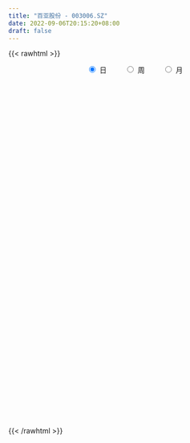 ```yaml
---
title: "百亚股份 - 003006.SZ"
date: 2022-09-06T20:15:20+08:00
draft: false
---
```

{{< rawhtml >}}
    <div style="text-align: center">
        <label style="padding: 1rem;"><input style="margin-right: .5rem" type="radio" name="period" value="D" checked onclick="period_change(this)">日</label>
        <label style="padding: 1rem;"><input style="margin-right: .5rem" type="radio" name="period" value="W" onclick="period_change(this)">周</label>
        <label style="padding: 1rem;"><input style="margin-right: .5rem" type="radio" name="period" value="M" onclick="period_change(this)">月</label>
    </div>
    <div id="chart" style="height: 700px;"></div> 
    <script type="text/javascript">
        const D_v = [1965.74,539.56,282.65,1514.62,1572.15,6983.2,4523.82,137464.0,278919.28,203102.05,194130.11,206541.68,162633.22,93968.97,67489.59,56470.89,114059.52,73261.07,182285.84,95227.56,73292.55,63342.38,156268.32,134076.98,150247.83,118118.31,85248.53,68284.07,80257.06,93947.86,118502.77,80499.47,52753.8,54836.63,106910.74,65197.23,46774.12,52201.82,51881.02,77144.0,41677.09,78666.51,42419.07,38565.08,36837.72,32650.48,33643.53,25717.68,54952.61,52803.64,41813.16,34154.01,57145.55,52359.3,65870.96,87187.43,79458.12,76960.32,64288.32,83372.51,73883.92,111887.28,73281.62,48173.86,48466.2,60227.68,31266.72,43285.52,48189.96,37254.8,35715.34,49877.85,37628.0,26613.2,23728.96,26851.12,26971.6,16872.49,13539.6,18375.25,15969.56,38275.69,41947.59,28689.97,20624.38,19286.37,14716.4,23451.51,23757.56,59629.65,27988.0,36160.28,22508.56,33549.56,25547.04,24252.1,35396.24,55632.32,40618.37,58938.23,56785.2,26183.91,19453.07,18228.92,16498.12,15745.16,26079.09,25697.73,20252.31,15678.0,14379.96,7459.04,9339.04,11047.26,5961.27,9002.12,12357.41,21782.0,11502.0,13200.04,7939.0,6716.08,16297.0,31146.08,70279.44,38814.27,29970.97,65528.82,43448.82,71026.42,48643.63,61416.52,72169.42,35837.71,35941.78,105355.77,87700.92,62884.0,45915.48,41799.48,35427.0,32170.0,23255.34,65515.99,82434.48,65933.89,38354.0,31803.08,28311.0,32717.96,27128.55,39686.44,24342.94,37278.63,30957.0,27848.48,22931.8,45402.46,27075.44,25546.13,21099.91,44215.34,26883.44,17033.33,17482.69,48252.0,25267.62,22835.22,16665.39,26112.96,22857.04,16879.0,17608.48,18432.82,24379.3,16180.18,15205.58,11597.5,18035.38,11575.25,12864.72,10008.98,16627.98,9695.96,12570.0,15529.44,22292.93,13340.55,10298.95,20679.56,15248.02,35201.39,13705.89,15566.38,20654.19,17718.2,11328.69,11173.11,10892.82,11838.05,19803.0,16605.0,12514.5,17076.71,10405.44,17264.45,27385.77,18137.54,17952.9,37913.45,59674.34,59533.07,53781.36,32782.86,35934.4,25950.36,34559.7,39777.04,43800.65,45079.09,37779.52,23963.34,24778.46,24187.26,21786.93,24385.04,20134.65,13995.81,25695.55,35748.69,30592.42,19002.57,13945.94,16274.5,15242.16,13060.05,23901.0,16540.3,16482.27,13916.0,14569.28,16456.48,31733.15,37863.34,38210.3,24162.37,17992.2,14683.56,13561.09,7962.65,15361.32,13411.22,18782.0,16694.24,12339.48,19880.84,24130.2,10391.0,11759.0,16379.82,14493.0,15012.92,15405.0,47800.0,15753.98,22265.48,18613.46,16156.4,9833.34,12660.0,25297.92,15929.44,15384.0,10032.32,10705.0,10684.0,27937.48,22415.0,19749.48,29193.0,36041.9,34374.04,21804.65,73157.08,46805.0,24436.0,18042.45,16990.15,135300.1,120789.28,57474.0,45081.42,49360.0,34189.19,38628.34,38159.39,37731.81,26921.61,21334.24,28341.15,14160.08,18729.01,14587.96,17149.75,15684.33,12886.0,11248.52,17476.0,10570.07,18925.63,11540.08,47456.19,27204.27,18456.31,24143.75,16101.78,24448.0,38014.28,16765.0,15009.0,22177.27,19847.61,12280.64,20424.71,15918.48,10454.48,36440.87,16539.04,16666.0,13851.69,15999.04,13358.04,19173.76,20845.0,20964.0,20756.62,15204.62,18712.62,17105.18,11998.0,19550.0,24201.48,13869.3,29513.0,17055.48,13922.48,9359.0,11024.0,17316.19,33103.47,71735.81,51795.97,43925.08,36077.11,26362.0,20386.72,33158.16,27977.0,29858.75,21525.0,29029.0,26452.63,19991.16,15703.53,17948.0,26738.75,35842.99,23584.05,20183.0,18815.27,13112.76,15313.0,17284.0,19554.0,16042.0,16595.13,19674.0,18800.0,12041.0,11311.95,19332.93,38271.21,28936.58,25516.09,24480.67,25489.0,29892.66,27362.0,20562.0,17659.0,22254.0,19750.0,24833.0,13763.34,11544.0,13207.0,16005.81,10798.34,19834.0,14430.44,14388.66,24888.96,18162.5,39828.5,30604.0,23942.66,20916.09,21086.05,27938.66,25624.48,20100.13,17382.1,16532.1,23298.01,102573.01,81998.93,78418.71,65189.0,162953.58,95801.16,60415.0,60804.56,54223.0,42855.4,52980.26,45841.08,35419.88,86534.0,41121.35,32158.0,30811.48,27362.84,24791.93,27216.93,31082.14,39971.0,15898.54,14487.0,18559.0,22440.22,25849.48,25025.54,16429.49,19450.84,19020.08,16068.56,21590.36,18306.92,18867.2,18288.42,39367.92,23519.42,15051.25,17145.56,22498.2,21012.68,17910.07,21623.19,20738.5,71328.03,64913.55,51288.85,43368.12,28022.2,32465.75,33693.18,41600.54,71772.08,50641.0,54396.6,35136.85,26047.0,28614.0,26099.0,25412.54,20405.0]
const D_histogram = [0.0,0.0606267806,0.1623186825,0.2904303585,0.4353817815,0.589955235,0.7500464407,0.9137051396,0.968106187,0.9381193497,0.8967932751,0.8306134481,0.6055657936,0.3698557521,0.1906683745,0.0533143276,-0.0271280504,0.016618772,-0.0345193413,-0.1130139479,-0.1998154393,-0.2402309333,-0.204234036,-0.149206454,-0.0503338341,-0.0183930682,-0.0676887797,-0.1013458385,-0.1078893072,-0.0521772171,0.0174176714,0.013530325,-0.018372374,-0.0182570388,-0.1167387094,-0.2122400027,-0.2372036925,-0.2780096399,-0.2761946742,-0.1865046052,-0.1436537695,-0.1359088132,-0.1138877133,-0.1297621305,-0.182938869,-0.2294879938,-0.2319055822,-0.2545085092,-0.1992917037,-0.11433192,-0.0666152682,-0.1020273435,-0.0400351906,-0.0114096965,0.068217945,0.174206696,0.1835512468,0.267344502,0.3334484223,0.513151418,0.5077682037,0.3025384664,0.1225165961,-0.0102114853,-0.162475181,-0.2605571187,-0.3368124465,-0.2829412723,-0.178406412,-0.113560171,-0.0971521605,-0.203640436,-0.2260343705,-0.3044350545,-0.3014550099,-0.3803151606,-0.4799433,-0.5007561833,-0.4935493563,-0.4539933266,-0.3888185267,-0.387336126,-0.4504968451,-0.519204378,-0.5259766315,-0.552363836,-0.547559797,-0.570072775,-0.4323676524,-0.2125995612,-0.1049562566,-0.0953304019,-0.1187093629,-0.1529826804,-0.1581156653,-0.1430782437,-0.0699118665,0.0660067569,0.1542096712,0.2834731057,0.2874604399,0.2714133656,0.2474989569,0.2486991133,0.2286347745,0.2213000285,0.1369465637,0.1488279376,0.1428460205,0.0867269708,0.0351123079,0.0144736707,-0.0003789332,-0.0306089777,-0.0318085861,-0.003828093,0.0320493907,0.0868771671,0.1186016147,0.0841342005,0.0544664543,0.0490216151,0.0672292182,0.2031768044,0.2923745878,0.3354410451,0.3389130083,0.386174706,0.3930694138,0.4314796318,0.3411419311,0.3508405781,0.2323935525,0.0903609498,0.0199189004,0.0394771936,0.0332822705,-0.0290105068,-0.0739931201,-0.0749668711,-0.1215251229,-0.1939372158,-0.2176892312,-0.0917762735,0.014338726,0.0922385181,0.1519887586,0.1758247633,0.1550785053,0.168388004,0.1630327199,0.2262981164,0.2323766978,0.3083389072,0.3666202688,0.4073761038,0.3549483944,0.2326526833,0.1298816403,0.064861335,0.0229340405,0.1150511259,0.1182530215,0.0837943498,0.0490441662,-0.0352329821,-0.0943621142,-0.1344142397,-0.1664850777,-0.11172066,-0.0453509218,-0.0612368871,-0.1168577911,-0.2005834692,-0.2964402897,-0.4012199981,-0.3954188309,-0.368212005,-0.2720159799,-0.2320899555,-0.2219769426,-0.2541868939,-0.2793855616,-0.2778103083,-0.3125099091,-0.3680527785,-0.4418437621,-0.4800773555,-0.4699514451,-0.4768376849,-0.3895543979,-0.3975448233,-0.3777721635,-0.2967394479,-0.1668417698,-0.1123012201,-0.0865363782,-0.0506048687,-0.0100693394,0.0503952103,0.1117700749,0.1064257252,0.0669587779,-0.0136772481,-0.0794829398,-0.0710975071,0.0115917244,0.0822469972,0.129342938,0.2367662501,0.4026340628,0.565526705,0.5514387674,0.5069529366,0.46884158,0.4082133003,0.3574176891,0.375898124,0.3664126661,0.3824568545,0.3470575776,0.2651629681,0.2190796328,0.194167665,0.1387165147,0.0520366117,-0.0593642164,-0.1113614458,-0.1052771086,-0.2664457215,-0.3906484938,-0.4887477483,-0.503602563,-0.4681839093,-0.4448022728,-0.4157754059,-0.4252656993,-0.3987187886,-0.4011214597,-0.3874437936,-0.361606697,-0.3676073283,-0.2979606737,-0.3383103923,-0.2941077433,-0.2738609966,-0.2365195201,-0.1873291176,-0.1666870809,-0.1276265379,-0.0430404718,0.0421315313,0.1116227253,0.1788754175,0.2254756303,0.2268183791,0.2094180983,0.1979356642,0.1679770321,0.1282636812,0.105285591,0.0880178307,0.0807773783,-0.0329399681,-0.1090794387,-0.0967990731,-0.0831288371,-0.0684764295,-0.0448859748,-0.0098077285,0.0115090379,0.0313529801,0.0440566594,0.0508804219,0.0573741464,0.0587225941,0.0974848583,0.1000073107,0.0896660093,0.0620270479,0.0293209926,0.0301863731,0.028366978,0.0695679039,0.0703207365,0.0755160499,0.0651824151,0.0621012712,0.1707995008,0.2037107648,0.2054377888,0.2062056666,0.2211783716,0.2169619642,0.2055501368,0.2018834522,0.2072705899,0.1920506083,0.1540637917,0.1238690056,0.0807133522,0.0174725207,-0.0199822306,-0.0271404268,-0.050610118,-0.0772142778,-0.0691127257,-0.0465454236,-0.0325807911,-0.005520637,0.0034526921,0.065067124,0.0886510242,0.0939797063,0.0739711249,0.0791670535,0.0531209693,0.0642586695,0.0494707057,0.0197336704,-0.0114774993,-0.0553520368,-0.0721905851,-0.1125177391,-0.1192479115,-0.1310989685,-0.2294789601,-0.266646959,-0.320328214,-0.3163596645,-0.2859551511,-0.239285016,-0.1907028176,-0.163455936,-0.1519137485,-0.1319666547,-0.0972855833,-0.0479459027,-0.0174227445,0.0137861035,0.0488627011,0.0486754963,0.0639369172,0.0413485888,0.0414371878,0.0511729208,0.0637755874,0.0754546524,0.0857706095,0.1155557579,0.1965623616,0.168409275,0.0959033608,0.0559779711,0.0320570263,-0.0246859195,-0.1264118319,-0.1543467655,-0.1495309994,-0.1483500806,-0.1459803164,-0.1369133254,-0.1155155995,-0.1063929279,-0.0796726914,-0.0539907738,-0.0110375879,0.0271126649,0.0442364217,0.0497354055,0.0603101166,0.0472091503,0.0172951966,-0.020351739,-0.0244495891,-0.0346905762,-0.0302971003,-0.0245504064,-0.011819071,0.0135841157,0.0423762522,0.0110598206,-0.0167480938,-0.0931915129,-0.1582466097,-0.1734639801,-0.2104959642,-0.173902392,-0.1214016329,-0.0709786846,-0.0096614845,0.0342318639,0.0705688862,0.0975513557,0.1157574144,0.128520716,0.1273379551,0.1305875553,0.1457199382,0.1595167097,0.1630932291,0.1303485577,0.1113576217,0.1049198734,0.1121921536,0.129973387,0.146731305,0.1603585674,0.1843454516,0.2074043638,0.2122457223,0.1940821253,0.1537129849,0.1273569563,0.1242771384,0.0826959339,0.0693900353,0.1279527515,0.19565273,0.1936091072,0.1832552937,0.1371854232,0.110398757,0.0802584174,0.0698347939,0.0542875362,0.0202657485,0.0344758459,0.0244864228,0.0125605943,-0.0133841015,-0.0263033303,-0.0526574333,-0.0808252993,-0.1033637606,-0.1458456186,-0.1497668059,-0.1493936604,-0.1536660924,-0.1258145398,-0.1064431592,-0.0740145612,-0.055993048,-0.0548386573,-0.0558954827,-0.0517736914,-0.0336551091,-0.0229529479,-0.0244279094,-0.0263823163,-0.0527253587,-0.0794518984,-0.0805859582,-0.0584160834,-0.0488340354,-0.0398746779,-0.022111743,0.0073082814,0.0265214243,0.0006170377,-0.0311497689,-0.0418804028,-0.0566369454,-0.0602506676,-0.049533582,-0.0341121938,-0.0241310256,0.0183481567,0.0463808079,0.090586843,0.118793687,0.1243741409,0.1120059183,0.1123934271,0.1153940868,0.1055724269]
const D_fast = [0.0,0.0757834758,0.2180550483,0.4187743139,0.6725711822,0.9746334445,1.3222362604,1.7143212442,2.0107488384,2.2152918385,2.3981640826,2.5396376177,2.4659814116,2.3227353082,2.1912150242,2.0671895592,1.9799651686,2.027866684,1.9680987353,1.8613506418,1.7245952905,1.6241220633,1.6090604515,1.62678642,1.7130755814,1.7404180802,1.6742001738,1.6152066553,1.5816908599,1.6243586458,1.6983079521,1.6978031869,1.6613073944,1.6568584699,1.5291921219,1.380630828,1.296366215,1.1860578577,1.1188241549,1.1618880726,1.1688254659,1.1425932189,1.1361423904,1.0878274406,0.9889159849,0.8849948616,0.8246008777,0.7383708233,0.743764703,0.8001415066,0.8312043414,0.7702854302,0.8222687855,0.8480418555,0.9447239832,1.0942644082,1.1494967707,1.3001261514,1.4495921773,1.7575830274,1.8791418641,1.7495467434,1.6001540222,1.4648730694,1.2719905785,1.1087693611,0.9483109217,0.9314467777,0.991380035,1.0278362333,1.0199562037,0.8625578192,0.7836552921,0.6291458445,0.5567621366,0.3828231958,0.1632092314,0.0172073022,-0.0989732098,-0.1729155118,-0.2049453436,-0.3002969743,-0.4760819047,-0.6745905321,-0.8128569436,-0.977335107,-1.1094210173,-1.274452189,-1.2448389795,-1.0782207786,-0.9968165382,-1.0110232839,-1.0640795857,-1.1365985733,-1.1812604744,-1.2019926138,-1.1463042032,-0.9938838905,-0.8671285585,-0.6669968476,-0.5911444034,-0.5393381363,-0.5013778058,-0.4380028711,-0.4009085162,-0.3529182551,-0.403035079,-0.3539467207,-0.3242171327,-0.3586544397,-0.4014910256,-0.4185112451,-0.4334585823,-0.4713408712,-0.4804926261,-0.4534691563,-0.4095793249,-0.3330322567,-0.2716574055,-0.2850912695,-0.3011424021,-0.2943318376,-0.2593169299,-0.0725751427,0.0897162877,0.2166430062,0.3048432216,0.4486485957,0.553810657,0.7000907829,0.695038565,0.7924473565,0.732098719,0.6126563538,0.5471940295,0.5766216212,0.5787472657,0.5092018617,0.4457209683,0.4260054996,0.3490659671,0.2281695702,0.149995247,0.2529641363,0.3626638173,0.4636232389,0.5613706691,0.6291628646,0.647186233,0.7025927326,0.7379956286,0.8578355541,0.92200831,1.0750552462,1.224991675,1.3675915359,1.4039009252,1.3397683848,1.269467752,1.2206627803,1.1844689959,1.3053488629,1.3381140138,1.3246039296,1.3021147875,1.2090293937,1.1263097331,1.0526540476,0.9789619403,1.005796193,1.0608282008,1.0296330137,0.9447976618,0.8109261165,0.6409592235,0.4358745157,0.3428209751,0.2779747998,0.30616683,0.2880703655,0.2426891427,0.146932468,0.0518874098,-0.015989914,-0.128816992,-0.276373056,-0.4606249802,-0.6188779125,-0.7262398633,-0.8523355243,-0.8624408368,-0.9698174681,-1.0444878491,-1.0376399955,-0.9494527598,-0.9229875152,-0.9188567678,-0.8955764755,-0.857558281,-0.7844949288,-0.6951775454,-0.6739154639,-0.6966427167,-0.7806980547,-0.8663744813,-0.8757634254,-0.7901762628,-0.6989592407,-0.6195275654,-0.4529126908,-0.1863863624,0.117887956,0.2416597103,0.3239121136,0.403011152,0.4444361974,0.4829950085,0.5954499744,0.677567683,0.7892260851,0.8405912026,0.824987335,0.8336739079,0.8573038564,0.8365318348,0.7628610847,0.6366192025,0.5567816117,0.5365466717,0.3087666285,0.0869017327,-0.1333844589,-0.2741399143,-0.355767238,-0.4435861697,-0.5185031542,-0.6343098725,-0.7074426589,-0.8101256949,-0.8933089773,-0.9578735549,-1.0557760182,-1.060619532,-1.1855468487,-1.2148711356,-1.2630896381,-1.2848780415,-1.2825199184,-1.3035496519,-1.2963957434,-1.2225697953,-1.1268649094,-1.0294680341,-0.9174964875,-0.8145273671,-0.7564800235,-0.7215257797,-0.6835242978,-0.6714886718,-0.6791361025,-0.6757927949,-0.6710560975,-0.6581022053,-0.7800545438,-0.8834638741,-0.8953832767,-0.90249525,-0.9049619498,-0.8925929887,-0.8599666746,-0.8357726488,-0.8080904615,-0.7843726173,-0.7648287494,-0.7439914882,-0.727962392,-0.6648289133,-0.6373046332,-0.6252294322,-0.6373616317,-0.6627374388,-0.6543254651,-0.6490531157,-0.5904602138,-0.5721271971,-0.5480528713,-0.5420909023,-0.5296467283,-0.3782486236,-0.2944096683,-0.2413231972,-0.1890039027,-0.1187366048,-0.0687125211,-0.0287368143,0.0180673641,0.0752721493,0.1080648198,0.1085939511,0.1093664164,0.086389101,0.0275163997,-0.0149339093,-0.0288772122,-0.0649994329,-0.1109071621,-0.1200837914,-0.1091528452,-0.1033334105,-0.0776534157,-0.0678169136,0.0100642993,0.0558109556,0.0846345643,0.0831187641,0.1081064561,0.0953406142,0.1225429817,0.1201226944,0.0953190768,0.0612385322,0.0035259854,-0.0313602091,-0.0998167979,-0.1363589481,-0.1809847473,-0.3367344789,-0.4405642176,-0.574327526,-0.6494488927,-0.690533167,-0.703684286,-0.7027777919,-0.7163948944,-0.7428311439,-0.7558757139,-0.7455160383,-0.7081628334,-0.6819953613,-0.6473399874,-0.6000477145,-0.5880660452,-0.556820395,-0.5690715763,-0.5586236804,-0.5360947171,-0.5075481537,-0.4770054256,-0.4452468161,-0.3865727282,-0.2564255342,-0.242476302,-0.2910063759,-0.3169372729,-0.3328439611,-0.3957583868,-0.5290872572,-0.5956088821,-0.6281758659,-0.6640824673,-0.6982077821,-0.7233691225,-0.7308502965,-0.7483258569,-0.7415237933,-0.7293395691,-0.6891457802,-0.6442173612,-0.6160344989,-0.5981016637,-0.5724494235,-0.5737481023,-0.5993382568,-0.6420731271,-0.6522833745,-0.6711970056,-0.6743778049,-0.6747687125,-0.6649921448,-0.6361929292,-0.5968067297,-0.6253582061,-0.657353144,-0.7570944413,-0.8617111905,-0.920294556,-1.0099505311,-1.0168325569,-0.994682206,-0.9620039288,-0.9031020999,-0.8506507855,-0.7966715416,-0.7453012333,-0.6981558209,-0.6532623404,-0.6226106124,-0.5867141234,-0.535151756,-0.4814758071,-0.4371259803,-0.4372835123,-0.428435043,-0.4086428229,-0.3733225043,-0.3230479242,-0.26960718,-0.2158902757,-0.1458170285,-0.0709070254,-0.0130042363,0.017352698,0.0154118038,0.0208950142,0.048884481,0.02797726,0.0320188702,0.1225697743,0.2391829353,0.2855415893,0.3210015992,0.3092280845,0.3100411076,0.2999653724,0.3070004473,0.3050250736,0.276069723,0.298898782,0.2950309645,0.2862452846,0.2569545635,0.2374595021,0.1979410408,0.1495668499,0.1011874485,0.0222441858,-0.019118703,-0.0560939725,-0.0987829276,-0.10238501,-0.1096244192,-0.0956994616,-0.0916762103,-0.1042314839,-0.11926218,-0.1280838116,-0.1183790066,-0.1134150824,-0.1209970212,-0.1295470071,-0.1690713892,-0.2156609035,-0.2369414529,-0.2293755989,-0.2320020598,-0.2330113717,-0.2207763726,-0.1895292779,-0.1636857788,-0.189435906,-0.2289901549,-0.2501908894,-0.2791066685,-0.2977830575,-0.2994493674,-0.2925560276,-0.2886076158,-0.2415413944,-0.2019135412,-0.1350607954,-0.0771555296,-0.0404815404,-0.0248482835,0.003637582,0.0354867635,0.0520582103]
const D_slow = [0.0,0.0151566952,0.0557363658,0.1283439554,0.2371894008,0.3846782095,0.5721898197,0.8006161046,1.0426426513,1.2771724888,1.5013708076,1.7090241696,1.860415618,1.952879556,2.0005466497,2.0138752316,2.007093219,2.011247912,2.0026180767,1.9743645897,1.9244107298,1.8643529965,1.8132944875,1.775992874,1.7634094155,1.7588111484,1.7418889535,1.7165524939,1.6895801671,1.6765358628,1.6808902807,1.6842728619,1.6796797684,1.6751155087,1.6459308314,1.5928708307,1.5335699076,1.4640674976,1.395018829,1.3483926778,1.3124792354,1.2785020321,1.2500301038,1.2175895711,1.1718548539,1.1144828554,1.0565064599,0.9928793326,0.9430564066,0.9144734266,0.8978196096,0.8723127737,0.8623039761,0.8594515519,0.8765060382,0.9200577122,0.9659455239,1.0327816494,1.116143755,1.2444316095,1.3713736604,1.447008277,1.477637426,1.4750845547,1.4344657595,1.3693264798,1.2851233682,1.2143880501,1.1697864471,1.1413964043,1.1171083642,1.0661982552,1.0096896626,0.933580899,0.8582171465,0.7631383564,0.6431525314,0.5179634855,0.3945761465,0.2810778148,0.1838731831,0.0870391516,-0.0255850596,-0.1553861541,-0.286880312,-0.424971271,-0.5618612203,-0.704379414,-0.8124713271,-0.8656212174,-0.8918602816,-0.915692882,-0.9453702228,-0.9836158929,-1.0231448092,-1.0589143701,-1.0763923367,-1.0598906475,-1.0213382297,-0.9504699533,-0.8786048433,-0.8107515019,-0.7488767627,-0.6867019844,-0.6295432907,-0.5742182836,-0.5399816427,-0.5027746583,-0.4670631532,-0.4453814105,-0.4366033335,-0.4329849158,-0.4330796491,-0.4407318935,-0.4486840401,-0.4496410633,-0.4416287156,-0.4199094238,-0.3902590202,-0.36922547,-0.3556088564,-0.3433534527,-0.3265461481,-0.275751947,-0.2026583001,-0.1187980388,-0.0340697868,0.0624738897,0.1607412432,0.2686111511,0.3538966339,0.4416067784,0.4997051666,0.522295404,0.5272751291,0.5371444275,0.5454649951,0.5382123684,0.5197140884,0.5009723707,0.4705910899,0.422106786,0.3676844782,0.3447404098,0.3483250913,0.3713847208,0.4093819105,0.4533381013,0.4921077276,0.5342047286,0.5749629086,0.6315374377,0.6896316122,0.766716339,0.8583714062,0.9602154321,1.0489525307,1.1071157016,1.1395861116,1.1558014454,1.1615349555,1.190297737,1.2198609924,1.2408095798,1.2530706213,1.2442623758,1.2206718473,1.1870682874,1.1454470179,1.1175168529,1.1061791225,1.0908699007,1.061655453,1.0115095857,0.9373995132,0.8370945137,0.738239806,0.6461868048,0.5781828098,0.5201603209,0.4646660853,0.4011193618,0.3312729714,0.2618203943,0.1836929171,0.0916797225,-0.0187812181,-0.138800557,-0.2562884182,-0.3754978394,-0.4728864389,-0.5722726447,-0.6667156856,-0.7409005476,-0.78261099,-0.8106862951,-0.8323203896,-0.8449716068,-0.8474889416,-0.8348901391,-0.8069476203,-0.780341189,-0.7636014946,-0.7670208066,-0.7868915415,-0.8046659183,-0.8017679872,-0.7812062379,-0.7488705034,-0.6896789409,-0.5890204252,-0.447638749,-0.3097790571,-0.183040823,-0.065830428,0.0362228971,0.1255773194,0.2195518504,0.3111550169,0.4067692305,0.4935336249,0.559824367,0.6145942751,0.6631361914,0.6978153201,0.710824473,0.6959834189,0.6681430575,0.6418237803,0.5752123499,0.4775502265,0.3553632894,0.2294626487,0.1124166713,0.0012161031,-0.1027277483,-0.2090441732,-0.3087238703,-0.4090042352,-0.5058651836,-0.5962668579,-0.68816869,-0.7626588584,-0.8472364564,-0.9207633923,-0.9892286414,-1.0483585215,-1.0951908008,-1.1368625711,-1.1687692055,-1.1795293235,-1.1689964407,-1.1410907593,-1.096371905,-1.0400029974,-0.9832984026,-0.930943878,-0.881459962,-0.839465704,-0.8073997837,-0.7810783859,-0.7590739282,-0.7388795836,-0.7471145757,-0.7743844353,-0.7985842036,-0.8193664129,-0.8364855203,-0.847707014,-0.8501589461,-0.8472816866,-0.8394434416,-0.8284292767,-0.8157091713,-0.8013656347,-0.7866849861,-0.7623137716,-0.7373119439,-0.7148954416,-0.6993886796,-0.6920584314,-0.6845118382,-0.6774200937,-0.6600281177,-0.6424479336,-0.6235689211,-0.6072733174,-0.5917479995,-0.5490481244,-0.4981204331,-0.446760986,-0.3952095693,-0.3399149764,-0.2856744854,-0.2342869512,-0.1838160881,-0.1319984406,-0.0839857885,-0.0454698406,-0.0145025892,0.0056757488,0.010043879,0.0050483214,-0.0017367854,-0.0143893149,-0.0336928843,-0.0509710657,-0.0626074216,-0.0707526194,-0.0721327786,-0.0712696056,-0.0550028246,-0.0328400686,-0.009345142,0.0091476392,0.0289394026,0.0422196449,0.0582843123,0.0706519887,0.0755854063,0.0727160315,0.0588780223,0.040830376,0.0127009412,-0.0171110366,-0.0498857788,-0.1072555188,-0.1739172586,-0.2539993121,-0.3330892282,-0.404578016,-0.46439927,-0.5120749744,-0.5529389584,-0.5909173955,-0.6239090592,-0.648230455,-0.6602169307,-0.6645726168,-0.6611260909,-0.6489104156,-0.6367415416,-0.6207573123,-0.6104201651,-0.6000608681,-0.5872676379,-0.5713237411,-0.552460078,-0.5310174256,-0.5021284861,-0.4529878957,-0.410885577,-0.3869097368,-0.372915244,-0.3649009874,-0.3710724673,-0.4026754253,-0.4412621166,-0.4786448665,-0.5157323867,-0.5522274658,-0.5864557971,-0.615334697,-0.641932929,-0.6618511018,-0.6753487953,-0.6781081923,-0.671330026,-0.6602709206,-0.6478370692,-0.6327595401,-0.6209572525,-0.6166334534,-0.6217213881,-0.6278337854,-0.6365064295,-0.6440807045,-0.6502183061,-0.6531730739,-0.6497770449,-0.6391829819,-0.6364180267,-0.6406050502,-0.6639029284,-0.7034645808,-0.7468305758,-0.7994545669,-0.8429301649,-0.8732805731,-0.8910252443,-0.8934406154,-0.8848826494,-0.8672404279,-0.8428525889,-0.8139132353,-0.7817830563,-0.7499485676,-0.7173016787,-0.6808716942,-0.6409925168,-0.6002192095,-0.56763207,-0.5397926646,-0.5135626963,-0.4855146579,-0.4530213111,-0.4163384849,-0.3762488431,-0.3301624802,-0.2783113892,-0.2252499586,-0.1767294273,-0.1383011811,-0.106461942,-0.0753926574,-0.0547186739,-0.0373711651,-0.0053829772,0.0435302053,0.0919324821,0.1377463055,0.1720426613,0.1996423506,0.2197069549,0.2371656534,0.2507375374,0.2558039746,0.264422936,0.2705445417,0.2736846903,0.2703386649,0.2637628324,0.2505984741,0.2303921492,0.2045512091,0.1680898044,0.1306481029,0.0932996878,0.0548831648,0.0234295298,-0.00318126,-0.0216849003,-0.0356831623,-0.0493928266,-0.0633666973,-0.0763101202,-0.0847238974,-0.0904621344,-0.0965691118,-0.1031646908,-0.1163460305,-0.1362090051,-0.1563554947,-0.1709595155,-0.1831680244,-0.1931366938,-0.1986646296,-0.1968375593,-0.1902072032,-0.1900529437,-0.197840386,-0.2083104867,-0.222469723,-0.2375323899,-0.2499157854,-0.2584438339,-0.2644765902,-0.2598895511,-0.2482943491,-0.2256476384,-0.1959492166,-0.1648556814,-0.1368542018,-0.108755845,-0.0799073233,-0.0535142166]
const D_data = [['2020-09-21', 7.93, 9.52, 7.93, 9.52],['2020-09-22', 10.47, 10.47, 10.47, 10.47],['2020-09-23', 11.52, 11.52, 11.52, 11.52],['2020-09-24', 12.67, 12.67, 12.67, 12.67],['2020-09-25', 13.94, 13.94, 13.94, 13.94],['2020-09-28', 15.33, 15.33, 15.33, 15.33],['2020-09-29', 16.86, 16.86, 16.86, 16.86],['2020-09-30', 18.55, 18.55, 17.86, 18.55],['2020-10-09', 19.48, 18.66, 17.74, 20.41],['2020-10-12', 18.65, 18.6, 17.91, 18.98],['2020-10-13', 18.6, 19.2, 18.29, 19.28],['2020-10-14', 19.5, 19.52, 19.01, 20.68],['2020-10-15', 18.22, 17.57, 17.57, 18.48],['2020-10-16', 17.15, 16.85, 16.72, 17.25],['2020-10-19', 16.68, 16.94, 16.6, 17.26],['2020-10-20', 16.72, 16.99, 16.57, 17.14],['2020-10-21', 17.2, 17.41, 17.01, 18.11],['2020-10-22', 18.25, 19.15, 18.0, 19.15],['2020-10-23', 19.7, 18.22, 18.12, 19.99],['2020-10-26', 18.23, 17.75, 17.45, 18.76],['2020-10-27', 17.75, 17.35, 17.17, 18.07],['2020-10-28', 17.35, 17.68, 17.21, 17.84],['2020-10-29', 17.25, 18.71, 17.25, 19.45],['2020-10-30', 18.88, 19.31, 18.53, 19.55],['2020-11-02', 19.02, 20.45, 18.49, 21.24],['2020-11-03', 19.81, 20.19, 19.6, 20.99],['2020-11-04', 19.98, 19.34, 19.21, 20.13],['2020-11-05', 19.41, 19.49, 19.19, 19.94],['2020-11-06', 19.36, 19.88, 19.32, 20.56],['2020-11-09', 19.55, 20.97, 19.52, 21.48],['2020-11-10', 20.85, 21.71, 20.27, 22.04],['2020-11-11', 21.32, 21.22, 20.77, 21.76],['2020-11-12', 21.0, 21.01, 20.35, 21.45],['2020-11-13', 21.01, 21.55, 20.8, 21.55],['2020-11-16', 21.42, 20.23, 20.13, 22.21],['2020-11-17', 19.92, 19.84, 19.39, 20.44],['2020-11-18', 19.91, 20.44, 19.78, 20.5],['2020-11-19', 20.29, 20.07, 19.72, 20.8],['2020-11-20', 20.0, 20.48, 19.89, 20.66],['2020-11-23', 20.52, 21.84, 20.25, 21.96],['2020-11-24', 21.51, 21.67, 21.27, 21.85],['2020-11-25', 21.8, 21.44, 21.44, 22.95],['2020-11-26', 21.26, 21.78, 21.2, 21.9],['2020-11-27', 21.58, 21.4, 20.97, 22.0],['2020-11-30', 21.53, 20.79, 20.72, 21.69],['2020-12-01', 20.7, 20.6, 20.37, 20.97],['2020-12-02', 20.69, 20.99, 20.31, 21.11],['2020-12-03', 20.8, 20.62, 20.44, 20.99],['2020-12-04', 20.48, 21.64, 20.41, 21.77],['2020-12-07', 21.67, 22.4, 21.45, 22.72],['2020-12-08', 22.4, 22.35, 21.84, 22.88],['2020-12-09', 22.48, 21.4, 21.38, 22.87],['2020-12-10', 21.34, 22.76, 21.34, 23.22],['2020-12-11', 22.61, 22.69, 22.31, 23.3],['2020-12-14', 22.86, 23.77, 22.5, 24.08],['2020-12-15', 23.46, 24.83, 23.3, 25.83],['2020-12-16', 24.55, 24.21, 24.12, 25.78],['2020-12-17', 24.35, 25.72, 24.09, 26.38],['2020-12-18', 25.63, 26.3, 25.3, 26.36],['2020-12-21', 26.45, 28.9, 26.16, 28.93],['2020-12-22', 28.3, 27.65, 27.48, 29.15],['2020-12-23', 27.35, 25.1, 24.89, 28.86],['2020-12-24', 25.15, 24.75, 23.71, 25.33],['2020-12-25', 24.35, 24.75, 23.89, 25.2],['2020-12-28', 24.71, 23.87, 23.72, 24.74],['2020-12-29', 23.88, 23.9, 21.6, 24.5],['2020-12-30', 23.72, 23.65, 23.31, 24.0],['2020-12-31', 23.66, 25.15, 23.36, 25.33],['2021-01-04', 25.39, 26.2, 25.08, 26.67],['2021-01-05', 26.33, 26.21, 25.92, 27.1],['2021-01-06', 26.22, 25.9, 25.4, 26.96],['2021-01-07', 25.66, 24.15, 24.0, 25.69],['2021-01-08', 24.25, 24.83, 23.14, 25.26],['2021-01-11', 24.6, 23.78, 23.66, 24.75],['2021-01-12', 23.51, 24.48, 23.51, 25.0],['2021-01-13', 24.36, 23.09, 23.0, 24.67],['2021-01-14', 22.99, 22.1, 21.93, 22.99],['2021-01-15', 21.92, 22.45, 21.8, 22.8],['2021-01-18', 22.01, 22.43, 22.01, 22.75],['2021-01-19', 22.43, 22.63, 22.22, 23.33],['2021-01-20', 22.8, 22.93, 22.06, 22.95],['2021-01-21', 22.8, 22.02, 21.88, 22.97],['2021-01-22', 21.9, 20.71, 20.21, 21.9],['2021-01-25', 20.51, 19.88, 19.69, 20.51],['2021-01-26', 19.72, 20.0, 19.38, 20.19],['2021-01-27', 19.8, 19.18, 19.11, 20.0],['2021-01-28', 18.88, 19.0, 18.64, 19.4],['2021-01-29', 19.0, 18.07, 17.7, 19.18],['2021-02-01', 18.4, 19.88, 18.3, 19.88],['2021-02-02', 20.28, 21.5, 20.28, 21.83],['2021-02-03', 21.28, 20.73, 20.5, 21.73],['2021-02-04', 20.46, 19.61, 19.4, 20.79],['2021-02-05', 20.0, 18.94, 18.93, 20.42],['2021-02-08', 18.9, 18.4, 17.8, 19.87],['2021-02-09', 18.33, 18.39, 18.0, 18.8],['2021-02-10', 18.38, 18.4, 18.08, 18.77],['2021-02-18', 18.8, 19.13, 18.58, 19.51],['2021-02-19', 19.14, 20.33, 18.62, 21.04],['2021-02-22', 20.04, 20.28, 19.42, 20.32],['2021-02-23', 20.02, 21.42, 19.71, 21.9],['2021-02-24', 21.31, 20.31, 20.22, 22.49],['2021-02-25', 20.5, 20.13, 19.61, 20.65],['2021-02-26', 19.55, 20.02, 19.5, 20.43],['2021-03-01', 20.14, 20.37, 20.12, 20.78],['2021-03-02', 20.45, 20.15, 19.75, 20.46],['2021-03-03', 20.15, 20.33, 19.85, 20.52],['2021-03-04', 20.28, 19.18, 19.05, 20.38],['2021-03-05', 19.16, 20.23, 18.92, 20.3],['2021-03-08', 20.39, 20.07, 19.9, 20.99],['2021-03-09', 19.9, 19.3, 19.12, 19.9],['2021-03-10', 19.51, 19.05, 18.85, 19.75],['2021-03-11', 18.95, 19.2, 18.81, 19.26],['2021-03-12', 18.99, 19.12, 18.78, 19.22],['2021-03-15', 19.1, 18.73, 18.47, 19.1],['2021-03-16', 18.88, 18.92, 18.6, 19.04],['2021-03-17', 18.92, 19.28, 18.63, 19.32],['2021-03-18', 19.28, 19.5, 19.06, 19.77],['2021-03-19', 19.16, 19.97, 19.0, 20.24],['2021-03-22', 19.73, 19.94, 19.71, 20.1],['2021-03-23', 19.94, 19.13, 19.09, 19.98],['2021-03-24', 19.13, 19.02, 18.93, 19.35],['2021-03-25', 18.99, 19.22, 18.9, 19.28],['2021-03-26', 19.1, 19.55, 19.0, 19.9],['2021-03-29', 19.57, 21.51, 19.38, 21.51],['2021-03-30', 21.46, 21.7, 20.86, 22.57],['2021-03-31', 21.22, 21.71, 20.71, 21.85],['2021-04-01', 21.21, 21.6, 20.74, 21.71],['2021-04-02', 21.68, 22.58, 21.21, 22.94],['2021-04-06', 22.09, 22.55, 21.61, 22.9],['2021-04-07', 22.28, 23.43, 21.82, 24.81],['2021-04-08', 22.9, 22.03, 22.0, 22.9],['2021-04-09', 22.35, 23.4, 21.95, 23.59],['2021-04-12', 24.57, 21.8, 21.63, 24.7],['2021-04-13', 21.6, 21.0, 20.66, 21.68],['2021-04-14', 20.65, 21.44, 20.57, 22.26],['2021-04-15', 22.8, 22.53, 22.43, 23.58],['2021-04-16', 22.53, 22.35, 22.0, 23.26],['2021-04-19', 22.0, 21.54, 21.3, 22.33],['2021-04-20', 21.86, 21.5, 21.07, 22.12],['2021-04-21', 21.25, 21.94, 21.1, 22.15],['2021-04-22', 21.95, 21.23, 21.13, 21.95],['2021-04-23', 21.24, 20.52, 20.38, 21.24],['2021-04-26', 20.56, 20.76, 20.56, 21.19],['2021-04-27', 20.91, 22.84, 20.81, 22.84],['2021-04-28', 23.18, 23.24, 22.45, 23.41],['2021-04-29', 23.19, 23.48, 23.01, 23.87],['2021-04-30', 23.48, 23.78, 23.23, 23.99],['2021-05-06', 23.88, 23.75, 23.45, 24.24],['2021-05-07', 23.75, 23.4, 23.24, 23.86],['2021-05-10', 23.68, 24.01, 23.5, 24.4],['2021-05-11', 23.8, 24.01, 23.31, 24.2],['2021-05-12', 23.81, 25.27, 23.7, 25.76],['2021-05-13', 24.98, 25.02, 24.92, 25.78],['2021-05-14', 25.22, 26.44, 25.06, 26.75],['2021-05-17', 26.3, 26.97, 25.88, 27.34],['2021-05-18', 26.97, 27.46, 26.43, 27.6],['2021-05-19', 27.26, 26.71, 26.58, 27.52],['2021-05-20', 26.16, 25.75, 25.55, 27.35],['2021-05-21', 25.75, 25.69, 25.41, 26.4],['2021-05-24', 25.68, 25.95, 25.62, 26.78],['2021-05-25', 25.97, 26.15, 25.4, 26.25],['2021-05-26', 25.9, 28.19, 25.9, 28.5],['2021-05-27', 27.81, 27.6, 27.4, 28.17],['2021-05-28', 27.23, 27.3, 26.92, 27.73],['2021-05-31', 27.31, 27.34, 26.47, 27.4],['2021-06-01', 28.5, 26.58, 26.43, 29.02],['2021-06-02', 26.08, 26.63, 26.01, 27.57],['2021-06-03', 26.38, 26.68, 26.2, 27.66],['2021-06-04', 26.69, 26.63, 25.95, 27.13],['2021-06-07', 26.8, 27.83, 26.47, 27.88],['2021-06-08', 27.83, 28.4, 27.41, 28.55],['2021-06-09', 28.19, 27.62, 27.01, 28.23],['2021-06-10', 27.64, 27.01, 26.4, 27.76],['2021-06-11', 26.9, 26.3, 26.17, 27.39],['2021-06-15', 26.49, 25.6, 24.92, 26.49],['2021-06-16', 25.68, 24.79, 24.72, 26.15],['2021-06-17', 25.09, 25.7, 24.81, 26.0],['2021-06-18', 25.96, 25.85, 25.57, 26.46],['2021-06-21', 25.8, 26.88, 25.8, 27.0],['2021-06-22', 26.88, 26.42, 26.34, 27.27],['2021-06-23', 26.42, 26.07, 25.7, 26.68],['2021-06-24', 26.29, 25.35, 25.11, 26.29],['2021-06-25', 25.35, 25.12, 24.5, 26.06],['2021-06-28', 25.11, 25.21, 25.04, 25.51],['2021-06-29', 25.07, 24.46, 24.34, 25.21],['2021-06-30', 24.67, 23.7, 23.3, 24.67],['2021-07-01', 23.7, 22.8, 22.5, 23.87],['2021-07-02', 22.8, 22.56, 22.33, 23.3],['2021-07-05', 22.56, 22.68, 22.46, 23.07],['2021-07-06', 22.79, 22.05, 21.8, 22.95],['2021-07-07', 22.13, 23.04, 22.03, 23.13],['2021-07-08', 23.1, 21.67, 21.6, 23.27],['2021-07-09', 21.71, 21.65, 21.21, 21.9],['2021-07-12', 21.91, 22.32, 21.6, 22.36],['2021-07-13', 22.76, 23.21, 22.36, 23.23],['2021-07-14', 23.2, 22.54, 22.54, 23.2],['2021-07-15', 22.58, 22.2, 22.07, 22.85],['2021-07-16', 22.19, 22.32, 21.81, 22.57],['2021-07-19', 22.23, 22.44, 21.76, 22.5],['2021-07-20', 22.15, 22.86, 21.99, 22.95],['2021-07-21', 23.26, 23.15, 23.13, 23.93],['2021-07-22', 23.11, 22.44, 22.2, 23.17],['2021-07-23', 22.26, 21.85, 21.71, 22.4],['2021-07-26', 21.9, 20.92, 20.51, 21.9],['2021-07-27', 20.75, 20.56, 20.51, 21.33],['2021-07-28', 20.86, 21.16, 19.71, 21.27],['2021-07-29', 21.9, 22.2, 21.53, 22.66],['2021-07-30', 21.99, 22.39, 21.6, 22.77],['2021-08-02', 21.96, 22.39, 21.61, 22.67],['2021-08-03', 22.99, 23.61, 22.55, 23.73],['2021-08-04', 23.87, 25.25, 23.66, 25.71],['2021-08-05', 25.0, 26.42, 24.69, 27.11],['2021-08-06', 25.94, 25.0, 24.48, 26.24],['2021-08-09', 24.91, 24.85, 24.03, 25.54],['2021-08-10', 24.53, 25.08, 24.11, 25.14],['2021-08-11', 25.09, 24.88, 24.6, 25.17],['2021-08-12', 25.17, 25.02, 24.92, 26.15],['2021-08-13', 24.95, 26.12, 24.95, 26.49],['2021-08-16', 26.71, 26.13, 25.92, 27.1],['2021-08-17', 25.84, 26.82, 25.52, 27.44],['2021-08-18', 26.48, 26.48, 25.75, 27.3],['2021-08-19', 26.02, 25.9, 25.71, 26.89],['2021-08-20', 25.91, 26.28, 24.91, 26.33],['2021-08-23', 26.31, 26.61, 25.9, 26.95],['2021-08-24', 26.56, 26.24, 26.11, 26.78],['2021-08-25', 25.98, 25.64, 25.4, 26.17],['2021-08-26', 25.24, 24.89, 24.8, 25.95],['2021-08-27', 24.87, 25.22, 24.6, 25.35],['2021-08-30', 25.17, 25.83, 24.81, 26.2],['2021-08-31', 25.58, 23.25, 23.25, 25.75],['2021-09-01', 22.8, 22.75, 21.72, 23.15],['2021-09-02', 22.7, 22.18, 22.1, 22.9],['2021-09-03', 22.18, 22.56, 21.86, 22.66],['2021-09-06', 22.41, 22.88, 21.94, 23.07],['2021-09-07', 22.87, 22.53, 22.31, 22.97],['2021-09-08', 22.6, 22.39, 22.18, 22.6],['2021-09-09', 22.45, 21.6, 21.35, 22.48],['2021-09-10', 21.59, 21.73, 21.28, 21.92],['2021-09-13', 21.75, 21.06, 20.93, 21.75],['2021-09-14', 21.22, 20.91, 20.9, 21.3],['2021-09-15', 20.91, 20.79, 20.39, 21.02],['2021-09-16', 20.7, 20.06, 20.0, 20.96],['2021-09-17', 20.06, 20.81, 19.2, 20.9],['2021-09-22', 20.0, 19.14, 18.73, 20.38],['2021-09-23', 19.0, 19.83, 19.0, 20.38],['2021-09-24', 19.83, 19.34, 19.0, 19.83],['2021-09-27', 19.42, 19.36, 19.12, 19.69],['2021-09-28', 19.2, 19.42, 19.1, 19.8],['2021-09-29', 19.3, 18.95, 18.91, 19.48],['2021-09-30', 18.8, 19.06, 18.8, 19.32],['2021-10-08', 19.3, 19.73, 19.11, 19.97],['2021-10-11', 19.75, 20.03, 19.74, 20.19],['2021-10-12', 20.2, 20.15, 19.63, 20.3],['2021-10-13', 20.15, 20.45, 19.97, 20.55],['2021-10-14', 20.48, 20.51, 20.3, 20.74],['2021-10-15', 20.49, 20.11, 19.9, 20.52],['2021-10-18', 19.29, 19.87, 19.0, 20.1],['2021-10-19', 19.84, 19.9, 19.53, 20.05],['2021-10-20', 19.88, 19.58, 19.57, 20.18],['2021-10-21', 19.57, 19.27, 19.04, 19.67],['2021-10-22', 19.26, 19.29, 19.15, 19.66],['2021-10-25', 19.21, 19.22, 18.76, 19.48],['2021-10-26', 19.24, 19.24, 19.05, 19.5],['2021-10-27', 19.16, 17.49, 17.32, 19.16],['2021-10-28', 17.34, 17.28, 16.98, 17.71],['2021-10-29', 17.29, 18.02, 17.25, 18.25],['2021-11-01', 18.02, 17.92, 17.72, 18.13],['2021-11-02', 17.81, 17.83, 17.54, 18.3],['2021-11-03', 18.1, 17.88, 17.63, 18.1],['2021-11-04', 17.94, 18.04, 17.72, 18.06],['2021-11-05', 18.29, 17.9, 17.82, 18.67],['2021-11-08', 18.0, 17.89, 17.53, 18.16],['2021-11-09', 17.93, 17.8, 17.42, 17.93],['2021-11-10', 17.77, 17.7, 17.5, 17.9],['2021-11-11', 17.8, 17.66, 17.5, 17.8],['2021-11-12', 17.66, 17.55, 17.52, 17.69],['2021-11-15', 17.6, 18.08, 17.55, 18.18],['2021-11-16', 18.03, 17.71, 17.6, 18.19],['2021-11-17', 17.73, 17.5, 17.42, 17.8],['2021-11-18', 17.5, 17.14, 17.05, 17.55],['2021-11-19', 17.07, 16.85, 16.71, 17.21],['2021-11-22', 16.85, 17.11, 16.76, 17.3],['2021-11-23', 17.0, 17.0, 16.81, 17.12],['2021-11-24', 17.09, 17.59, 16.66, 17.6],['2021-11-25', 17.59, 17.16, 17.02, 17.71],['2021-11-26', 16.98, 17.2, 16.97, 17.33],['2021-11-29', 16.95, 16.96, 16.82, 17.06],['2021-11-30', 16.96, 16.98, 16.88, 17.09],['2021-12-01', 17.48, 18.68, 17.48, 18.68],['2021-12-02', 19.28, 18.19, 18.11, 19.6],['2021-12-03', 18.23, 17.99, 17.85, 18.4],['2021-12-06', 18.11, 18.09, 17.8, 18.35],['2021-12-07', 18.21, 18.43, 17.82, 18.46],['2021-12-08', 18.39, 18.35, 18.03, 18.39],['2021-12-09', 18.4, 18.35, 18.21, 18.77],['2021-12-10', 18.18, 18.54, 18.12, 18.65],['2021-12-13', 18.6, 18.8, 18.46, 19.01],['2021-12-14', 18.83, 18.66, 18.43, 18.86],['2021-12-15', 18.53, 18.36, 18.3, 18.6],['2021-12-16', 18.25, 18.38, 18.03, 18.47],['2021-12-17', 18.22, 18.1, 18.04, 18.25],['2021-12-20', 18.05, 17.6, 17.55, 18.05],['2021-12-21', 17.51, 17.65, 17.51, 17.76],['2021-12-22', 17.72, 17.89, 17.65, 17.95],['2021-12-23', 17.94, 17.57, 17.53, 17.95],['2021-12-24', 17.59, 17.34, 17.23, 17.64],['2021-12-27', 17.31, 17.66, 17.14, 17.75],['2021-12-28', 17.8, 17.87, 17.5, 17.93],['2021-12-29', 17.83, 17.82, 17.7, 17.99],['2021-12-30', 17.8, 18.07, 17.8, 18.19],['2021-12-31', 18.18, 17.93, 17.89, 18.19],['2022-01-04', 17.95, 18.8, 17.8, 19.04],['2022-01-05', 18.79, 18.61, 18.37, 18.85],['2022-01-06', 18.61, 18.53, 18.45, 18.68],['2022-01-07', 18.55, 18.24, 18.1, 18.68],['2022-01-10', 18.18, 18.58, 18.11, 18.6],['2022-01-11', 18.86, 18.19, 18.15, 18.89],['2022-01-12', 18.46, 18.67, 18.16, 19.05],['2022-01-13', 18.72, 18.39, 18.3, 18.72],['2022-01-14', 18.2, 18.12, 18.1, 18.47],['2022-01-17', 18.12, 17.95, 17.77, 18.39],['2022-01-18', 17.95, 17.57, 17.5, 18.17],['2022-01-19', 17.52, 17.7, 17.51, 17.84],['2022-01-20', 17.69, 17.18, 17.1, 17.69],['2022-01-21', 17.2, 17.38, 17.08, 17.69],['2022-01-24', 17.31, 17.16, 17.1, 17.45],['2022-01-25', 17.19, 15.62, 15.53, 17.28],['2022-01-26', 15.66, 15.8, 15.55, 16.24],['2022-01-27', 15.84, 15.08, 15.0, 15.91],['2022-01-28', 15.34, 15.37, 15.11, 15.57],['2022-02-07', 15.47, 15.5, 15.44, 16.0],['2022-02-08', 15.5, 15.64, 15.38, 15.7],['2022-02-09', 15.68, 15.68, 15.58, 15.83],['2022-02-10', 15.78, 15.4, 15.32, 15.78],['2022-02-11', 15.31, 15.1, 15.09, 15.36],['2022-02-14', 14.77, 15.09, 14.77, 15.25],['2022-02-15', 15.09, 15.24, 14.93, 15.29],['2022-02-16', 15.39, 15.5, 15.23, 15.59],['2022-02-17', 15.51, 15.36, 15.31, 15.51],['2022-02-18', 15.3, 15.44, 15.26, 15.45],['2022-02-21', 15.39, 15.6, 15.33, 15.73],['2022-02-22', 15.5, 15.2, 15.06, 15.75],['2022-02-23', 15.28, 15.39, 15.2, 15.45],['2022-02-24', 15.34, 14.85, 14.66, 15.55],['2022-02-25', 14.89, 15.02, 14.89, 15.24],['2022-02-28', 15.11, 15.12, 14.71, 15.14],['2022-03-01', 15.1, 15.18, 15.02, 15.21],['2022-03-02', 15.18, 15.21, 15.08, 15.26],['2022-03-03', 15.22, 15.24, 15.14, 15.45],['2022-03-04', 15.22, 15.6, 15.15, 15.82],['2022-03-07', 15.66, 16.6, 15.53, 16.63],['2022-03-08', 16.29, 15.46, 15.01, 16.29],['2022-03-09', 15.19, 14.68, 14.26, 15.19],['2022-03-10', 15.0, 14.79, 14.7, 15.48],['2022-03-11', 14.47, 14.8, 14.2, 14.91],['2022-03-14', 14.73, 14.12, 14.08, 14.83],['2022-03-15', 14.03, 13.01, 12.97, 14.03],['2022-03-16', 13.28, 13.41, 12.8, 13.42],['2022-03-17', 13.53, 13.57, 13.44, 13.79],['2022-03-18', 13.56, 13.35, 13.26, 13.66],['2022-03-21', 13.32, 13.18, 12.97, 13.43],['2022-03-22', 13.18, 13.1, 12.8, 13.31],['2022-03-23', 13.12, 13.15, 13.07, 13.31],['2022-03-24', 13.11, 12.9, 12.86, 13.11],['2022-03-25', 12.91, 13.05, 12.91, 13.22],['2022-03-28', 13.04, 13.03, 12.49, 13.17],['2022-03-29', 13.26, 13.31, 13.06, 13.47],['2022-03-30', 13.36, 13.38, 13.2, 13.49],['2022-03-31', 13.48, 13.2, 13.19, 13.48],['2022-04-01', 13.21, 13.06, 12.91, 13.21],['2022-04-06', 13.06, 13.12, 12.99, 13.25],['2022-04-07', 13.07, 12.77, 12.75, 13.2],['2022-04-08', 12.88, 12.38, 12.32, 12.88],['2022-04-11', 12.37, 12.01, 11.91, 12.5],['2022-04-12', 11.99, 12.21, 11.83, 12.29],['2022-04-13', 12.18, 11.98, 11.79, 12.22],['2022-04-14', 12.01, 12.03, 11.89, 12.16],['2022-04-15', 12.03, 11.96, 11.86, 12.33],['2022-04-18', 11.96, 11.99, 11.62, 12.02],['2022-04-19', 12.04, 12.16, 11.9, 12.19],['2022-04-20', 12.27, 12.28, 12.17, 12.59],['2022-04-21', 11.96, 11.45, 11.2, 12.22],['2022-04-22', 11.39, 11.24, 10.96, 11.45],['2022-04-25', 11.23, 10.21, 10.18, 11.23],['2022-04-26', 10.18, 9.77, 9.75, 10.38],['2022-04-27', 9.7, 9.94, 9.45, 9.96],['2022-04-28', 9.54, 9.26, 9.11, 9.73],['2022-04-29', 9.34, 9.91, 9.34, 9.99],['2022-05-05', 9.81, 10.11, 9.62, 10.2],['2022-05-06', 9.89, 10.16, 9.8, 10.38],['2022-05-09', 10.33, 10.44, 10.06, 10.59],['2022-05-10', 10.32, 10.39, 10.22, 10.46],['2022-05-11', 10.56, 10.43, 10.41, 10.76],['2022-05-12', 10.35, 10.43, 10.25, 10.55],['2022-05-13', 10.44, 10.41, 10.26, 10.63],['2022-05-16', 10.49, 10.41, 10.35, 10.66],['2022-05-17', 10.38, 10.26, 10.07, 10.39],['2022-05-18', 10.26, 10.32, 10.24, 10.44],['2022-05-19', 10.24, 10.53, 10.2, 10.54],['2022-05-20', 10.54, 10.62, 10.43, 10.72],['2022-05-23', 10.7, 10.58, 10.55, 10.71],['2022-05-24', 10.59, 10.08, 10.02, 10.73],['2022-05-25', 10.0, 10.13, 10.0, 10.27],['2022-05-26', 10.17, 10.23, 9.92, 10.64],['2022-05-27', 10.3, 10.42, 10.17, 10.5],['2022-05-30', 10.46, 10.65, 10.37, 10.66],['2022-05-31', 10.54, 10.78, 10.5, 10.78],['2022-06-01', 10.75, 10.89, 10.66, 11.02],['2022-06-02', 10.98, 11.21, 10.63, 11.22],['2022-06-06', 11.16, 11.44, 11.07, 11.55],['2022-06-07', 11.45, 11.42, 11.18, 11.57],['2022-06-08', 11.42, 11.23, 11.03, 11.53],['2022-06-09', 11.13, 10.91, 10.86, 11.18],['2022-06-10', 10.92, 11.0, 10.88, 11.13],['2022-06-13', 10.92, 11.3, 10.87, 12.1],['2022-06-14', 11.13, 10.77, 10.43, 11.15],['2022-06-15', 10.79, 11.03, 10.79, 11.67],['2022-06-16', 11.13, 12.13, 11.03, 12.13],['2022-06-17', 11.99, 12.72, 11.81, 12.95],['2022-06-20', 12.43, 12.19, 12.01, 12.45],['2022-06-21', 12.15, 12.22, 12.02, 12.3],['2022-06-22', 12.08, 11.77, 11.72, 12.21],['2022-06-23', 11.75, 11.94, 11.5, 11.94],['2022-06-24', 11.89, 11.85, 11.78, 12.06],['2022-06-27', 11.9, 12.08, 11.85, 12.09],['2022-06-28', 12.12, 12.03, 11.74, 12.12],['2022-06-29', 12.01, 11.73, 11.61, 12.08],['2022-06-30', 11.74, 12.34, 11.73, 12.6],['2022-07-01', 12.35, 12.11, 12.04, 12.55],['2022-07-04', 12.04, 12.08, 11.91, 12.2],['2022-07-05', 12.1, 11.84, 11.65, 12.14],['2022-07-06', 11.9, 11.92, 11.7, 11.97],['2022-07-07', 11.85, 11.65, 11.63, 12.06],['2022-07-08', 11.66, 11.46, 11.45, 11.85],['2022-07-11', 11.46, 11.35, 11.19, 11.54],['2022-07-12', 11.36, 10.85, 10.8, 11.4],['2022-07-13', 10.98, 11.11, 10.82, 11.14],['2022-07-14', 11.09, 11.05, 11.01, 11.18],['2022-07-15', 11.11, 10.87, 10.81, 11.14],['2022-07-18', 10.88, 11.23, 10.88, 11.28],['2022-07-19', 11.25, 11.16, 11.01, 11.36],['2022-07-20', 11.23, 11.39, 11.14, 11.4],['2022-07-21', 11.47, 11.29, 11.26, 11.49],['2022-07-22', 11.26, 11.08, 11.0, 11.42],['2022-07-25', 11.08, 11.0, 10.87, 11.18],['2022-07-26', 10.9, 11.02, 10.84, 11.05],['2022-07-27', 11.06, 11.21, 10.87, 11.23],['2022-07-28', 11.27, 11.16, 11.11, 11.27],['2022-07-29', 11.19, 11.0, 10.96, 11.23],['2022-08-01', 11.0, 10.95, 10.9, 11.07],['2022-08-02', 10.94, 10.52, 10.18, 10.94],['2022-08-03', 10.48, 10.3, 10.26, 10.67],['2022-08-04', 10.38, 10.46, 10.28, 10.54],['2022-08-05', 10.49, 10.73, 10.45, 10.75],['2022-08-08', 10.73, 10.59, 10.59, 10.83],['2022-08-09', 10.61, 10.57, 10.42, 10.69],['2022-08-10', 10.61, 10.7, 10.5, 10.78],['2022-08-11', 10.71, 10.94, 10.69, 10.95],['2022-08-12', 10.99, 10.93, 10.86, 11.05],['2022-08-15', 10.89, 10.33, 10.22, 10.89],['2022-08-16', 10.37, 10.06, 10.01, 10.37],['2022-08-17', 10.12, 10.15, 10.09, 10.34],['2022-08-18', 10.15, 9.96, 9.9, 10.18],['2022-08-19', 9.96, 9.97, 9.92, 10.05],['2022-08-22', 10.0, 10.09, 9.8, 10.14],['2022-08-23', 10.09, 10.15, 9.98, 10.18],['2022-08-24', 10.18, 10.09, 10.03, 10.38],['2022-08-25', 10.13, 10.6, 10.05, 10.64],['2022-08-26', 10.67, 10.6, 10.41, 10.84],['2022-08-29', 10.55, 11.02, 10.45, 11.22],['2022-08-30', 10.92, 11.07, 10.86, 11.15],['2022-08-31', 11.08, 10.95, 10.87, 11.17],['2022-09-01', 10.9, 10.78, 10.68, 11.03],['2022-09-02', 10.76, 10.98, 10.68, 11.05],['2022-09-05', 10.98, 11.1, 10.85, 11.25],['2022-09-06', 11.13, 11.0, 10.95, 11.13]]
const W_v = [5874.72,148971.02,278919.28,860376.0299999999,493566.91,522207.79,502155.8,400540.53,322964.93,278471.75,183802.02,238275.66,373765.15,390599.1899999999,183246.12,208665.95,121037.37,128107.69,106768.63,170044.05,83348.7,91028.56,201978.78,102249.02,67108.35,60150.06,55654.12,235739.58,224535.39,337005.6,218195.96,275493.7,60114.08,161154.52,154215.18,134778.15,130502.92,101890.3,67362.56,69112.31,73428.88,95133.81,76440.57,71653.37,90269.91,228855.12,169004.36,175401.06,104489.69,124985.17,85018.01,93157.18,100236.01,54199.5,15361.32,81107.78,77153.02,116237.38,82561.12,62734.76,135336.86,200576.77,348595.98,205418.34,128488.89,79037.05,69760.3,117260.52,110338.06,90648.71,93952.08,90339.84,83777.04,104189.26,84725.14,229895.97,132905.63,109124.32,125164.06,45709.76,90665.13,109893.67,132740.42,38221.0,92144.34,74275.59,127872.62,93883.46,102936.82,491133.23,314099.12,261896.57,142341.18,119997.68,109195.57,93853.12,113372.57,103782.64,258920.75,230172.55,170293.45,45817.54]
const W_histogram = [0.0,0.2941994302,0.4695249162,0.4375516085,0.4792664288,0.5460194894,0.5905370542,0.6876376334,0.6361783905,0.6198494794,0.5815867945,0.581948992,0.7685483704,0.7310449355,0.6778224361,0.5700439305,0.3009570716,-0.0149713974,-0.4010995625,-0.5860718735,-0.7239141676,-0.665710783,-0.62911516,-0.5733622005,-0.5914569636,-0.5284588202,-0.4977796491,-0.2676601561,-0.0650255625,-0.0094312365,-0.0986695302,0.0510487115,0.1102791559,0.327693706,0.390241933,0.5021643137,0.4925174938,0.4277546151,0.3232079766,0.1806005536,-0.095584865,-0.3354992849,-0.4385064555,-0.5220557004,-0.523383594,-0.3398116658,-0.1442850749,-0.0124514623,-0.0052794809,-0.1787151911,-0.339066864,-0.4877826039,-0.6553972015,-0.7486338001,-0.7280310248,-0.6540037593,-0.6254622799,-0.654218995,-0.6425002231,-0.6192401921,-0.6108904615,-0.5439230351,-0.414406233,-0.2668459024,-0.1782828856,-0.1513561713,-0.0779746228,0.0029859079,0.0570043121,0.0516073033,-0.0719132715,-0.1517896167,-0.16084862,-0.1731806154,-0.1227052178,-0.1232980729,-0.1970689011,-0.2389996033,-0.2384472504,-0.2547870154,-0.2636845713,-0.2859953789,-0.353820717,-0.344979827,-0.2877632056,-0.2051218389,-0.1365746594,-0.0169640314,0.0646029908,0.2410699878,0.3019305622,0.358566658,0.3506946548,0.305832644,0.2904948304,0.2752970262,0.2482308574,0.2445732146,0.1811934002,0.1847604693,0.2137260339,0.2336309769]
const W_fast = [0.0,0.3677492877,0.6604560028,0.7378705972,0.8994020247,1.1026599577,1.294811786,1.5638217736,1.6714071282,1.810040587,1.9171746007,2.0630240462,2.4417605172,2.5870183162,2.7032514258,2.7379839028,2.5441363119,2.2244649934,1.7380619378,1.4065716584,1.0877508223,0.9795265112,0.8588433442,0.7712557537,0.6052967496,0.536180188,0.4424144467,0.6056189008,0.7919971038,0.8452336206,0.7313279444,0.893808364,0.9806085973,1.279946574,1.4400552842,1.6775187433,1.7910012969,1.8331770719,1.8094324276,1.711975143,1.4118935081,1.088104267,0.8754704825,0.6614073125,0.5292335205,0.6278525322,0.7873078544,0.9160286014,0.9218807125,0.7037662046,0.4586478157,0.1879864248,-0.1434774732,-0.4238725218,-0.5852775027,-0.6747511771,-0.8025752676,-0.9948867314,-1.1437930153,-1.2753430324,-1.4197159172,-1.4887292495,-1.4628140056,-1.3819651507,-1.3379728552,-1.3488851838,-1.2949972909,-1.2132902833,-1.1450208011,-1.137515984,-1.2790148768,-1.3968386261,-1.4461097843,-1.5017369336,-1.4819378404,-1.5133552137,-1.6363932673,-1.7380738703,-1.79713333,-1.8771698488,-1.9519885476,-2.0457981999,-2.2020787173,-2.279482784,-2.294206964,-2.2628460571,-2.2284425424,-2.1130729222,-2.0153551523,-1.7786206584,-1.6422774435,-1.4959996832,-1.4161980227,-1.3846018725,-1.3273159785,-1.2736895261,-1.2386979806,-1.1812123197,-1.1992937841,-1.1495365977,-1.0671395246,-0.9888268374]
const W_slow = [0.0,0.0735498575,0.1909310866,0.3003189887,0.4201355959,0.5566404683,0.7042747318,0.8761841402,1.0352287378,1.1901911076,1.3355878062,1.4810750542,1.6732121468,1.8559733807,2.0254289897,2.1679399723,2.2431792402,2.2394363909,2.1391615003,1.9926435319,1.81166499,1.6452372942,1.4879585042,1.3446179541,1.1967537132,1.0646390082,0.9401940959,0.8732790569,0.8570226662,0.8546648571,0.8299974746,0.8427596525,0.8703294414,0.9522528679,1.0498133512,1.1753544296,1.2984838031,1.4054224568,1.486224451,1.5313745894,1.5074783731,1.4236035519,1.313976938,1.1834630129,1.0526171144,0.967664198,0.9315929293,0.9284800637,0.9271601935,0.8824813957,0.7977146797,0.6757690287,0.5119197283,0.3247612783,0.1427535221,-0.0207474177,-0.1771129877,-0.3406677364,-0.5012927922,-0.6561028402,-0.8088254556,-0.9448062144,-1.0484077727,-1.1151192483,-1.1596899697,-1.1975290125,-1.2170226682,-1.2162761912,-1.2020251132,-1.1891232873,-1.2071016052,-1.2450490094,-1.2852611644,-1.3285563182,-1.3592326227,-1.3900571409,-1.4393243662,-1.499074267,-1.5586860796,-1.6223828334,-1.6883039763,-1.759802821,-1.8482580003,-1.934502957,-2.0064437584,-2.0577242181,-2.091867883,-2.0961088908,-2.0799581431,-2.0196906462,-1.9442080057,-1.8545663412,-1.7668926775,-1.6904345165,-1.6178108089,-1.5489865523,-1.486928838,-1.4257855343,-1.3804871843,-1.334297067,-1.2808655585,-1.2224578143]
const W_data = [['2020-09-25', 7.93, 13.94, 7.93, 13.94],['2020-09-30', 15.33, 18.55, 15.33, 18.55],['2020-10-09', 19.48, 18.66, 17.74, 20.41],['2020-10-16', 18.65, 16.85, 16.72, 20.68],['2020-10-23', 16.68, 18.22, 16.57, 19.99],['2020-10-30', 18.23, 19.31, 17.17, 19.55],['2020-11-06', 19.02, 19.88, 18.49, 21.24],['2020-11-13', 19.55, 21.55, 19.52, 22.04],['2020-11-20', 21.42, 20.48, 19.39, 22.21],['2020-11-27', 20.52, 21.4, 20.25, 22.95],['2020-12-04', 21.53, 21.64, 20.31, 21.77],['2020-12-11', 21.67, 22.69, 21.34, 23.3],['2020-12-18', 22.86, 26.3, 22.5, 26.38],['2020-12-25', 26.45, 24.75, 23.71, 29.15],['2020-12-31', 24.71, 25.15, 21.6, 25.33],['2021-01-08', 25.39, 24.83, 23.14, 27.1],['2021-01-15', 24.6, 22.45, 21.8, 25.0],['2021-01-22', 22.01, 20.71, 20.21, 23.33],['2021-01-29', 20.51, 18.07, 17.7, 20.51],['2021-02-05', 18.4, 18.94, 18.3, 21.83],['2021-02-10', 18.9, 18.4, 17.8, 19.87],['2021-02-19', 18.8, 20.33, 18.58, 21.04],['2021-02-26', 20.04, 20.02, 19.42, 22.49],['2021-03-05', 20.14, 20.23, 18.92, 20.78],['2021-03-12', 20.39, 19.12, 18.78, 20.99],['2021-03-19', 19.1, 19.97, 18.47, 20.24],['2021-03-26', 19.73, 19.55, 18.9, 20.1],['2021-04-02', 19.57, 22.58, 19.38, 22.94],['2021-04-09', 22.09, 23.4, 21.61, 24.81],['2021-04-16', 24.57, 22.35, 20.57, 24.7],['2021-04-23', 22.0, 20.52, 20.38, 22.33],['2021-04-30', 20.56, 23.78, 20.56, 23.99],['2021-05-07', 23.88, 23.4, 23.24, 24.24],['2021-05-14', 23.68, 26.44, 23.31, 26.75],['2021-05-21', 26.3, 25.69, 25.41, 27.6],['2021-05-28', 25.68, 27.3, 25.4, 28.5],['2021-06-04', 27.31, 26.63, 25.95, 29.02],['2021-06-11', 26.8, 26.3, 26.17, 28.55],['2021-06-18', 26.49, 25.85, 24.72, 26.49],['2021-06-25', 25.8, 25.12, 24.5, 27.27],['2021-07-02', 25.11, 22.56, 22.33, 25.51],['2021-07-09', 22.56, 21.65, 21.21, 23.27],['2021-07-16', 21.91, 22.32, 21.6, 23.23],['2021-07-23', 22.23, 21.85, 21.71, 23.93],['2021-07-30', 21.9, 22.39, 19.71, 22.77],['2021-08-06', 21.96, 25.0, 21.61, 27.11],['2021-08-13', 24.91, 26.12, 24.03, 26.49],['2021-08-20', 26.71, 26.28, 24.91, 27.44],['2021-08-27', 26.31, 25.22, 24.6, 26.95],['2021-09-03', 25.17, 22.56, 21.72, 26.2],['2021-09-10', 22.41, 21.73, 21.28, 23.07],['2021-09-17', 21.75, 20.81, 19.2, 21.75],['2021-09-24', 20.0, 19.34, 18.73, 20.38],['2021-09-30', 19.42, 19.06, 18.8, 19.8],['2021-10-08', 19.3, 19.73, 19.11, 19.97],['2021-10-15', 19.75, 20.11, 19.63, 20.74],['2021-10-22', 19.29, 19.29, 19.0, 20.18],['2021-10-29', 19.21, 18.02, 16.98, 19.5],['2021-11-05', 18.02, 17.9, 17.54, 18.67],['2021-11-12', 18.0, 17.55, 17.42, 18.16],['2021-11-19', 17.6, 16.85, 16.71, 18.19],['2021-11-26', 16.85, 17.2, 16.66, 17.71],['2021-12-03', 16.95, 17.99, 16.82, 19.6],['2021-12-10', 18.11, 18.54, 17.8, 18.77],['2021-12-17', 18.6, 18.1, 18.03, 19.01],['2021-12-24', 18.05, 17.34, 17.23, 18.05],['2021-12-31', 17.31, 17.93, 17.14, 18.19],['2022-01-07', 17.95, 18.24, 17.8, 19.04],['2022-01-14', 18.18, 18.12, 18.1, 19.05],['2022-01-21', 18.12, 17.38, 17.08, 18.39],['2022-01-28', 17.31, 15.37, 15.0, 17.45],['2022-02-11', 15.47, 15.1, 15.09, 16.0],['2022-02-18', 14.77, 15.44, 14.77, 15.59],['2022-02-25', 15.39, 15.02, 14.66, 15.75],['2022-03-04', 15.11, 15.6, 14.71, 15.82],['2022-03-11', 15.66, 14.8, 14.2, 16.63],['2022-03-18', 14.73, 13.35, 12.8, 14.83],['2022-03-25', 13.32, 13.05, 12.8, 13.43],['2022-04-01', 13.04, 13.06, 12.49, 13.49],['2022-04-08', 13.06, 12.38, 12.32, 13.25],['2022-04-15', 12.37, 11.96, 11.79, 12.5],['2022-04-22', 11.96, 11.24, 10.96, 12.59],['2022-04-29', 11.23, 9.91, 9.11, 11.23],['2022-05-06', 9.81, 10.16, 9.62, 10.38],['2022-05-13', 10.33, 10.41, 10.06, 10.76],['2022-05-20', 10.49, 10.62, 10.07, 10.72],['2022-05-27', 10.7, 10.42, 9.92, 10.73],['2022-06-02', 10.46, 11.21, 10.37, 11.22],['2022-06-10', 11.16, 11.0, 10.86, 11.57],['2022-06-17', 10.92, 12.72, 10.43, 12.95],['2022-06-24', 12.43, 11.85, 11.5, 12.45],['2022-07-01', 11.9, 12.11, 11.61, 12.6],['2022-07-08', 12.04, 11.46, 11.45, 12.2],['2022-07-15', 11.46, 10.87, 10.8, 11.54],['2022-07-22', 10.88, 11.08, 10.88, 11.49],['2022-07-29', 11.08, 11.0, 10.84, 11.27],['2022-08-05', 11.0, 10.73, 10.18, 11.07],['2022-08-12', 10.73, 10.93, 10.42, 11.05],['2022-08-19', 10.89, 9.97, 9.9, 10.89],['2022-08-26', 10.0, 10.6, 9.8, 10.84],['2022-09-02', 10.55, 10.98, 10.45, 11.22],['2022-09-09', 10.98, 11.0, 10.85, 11.25]]
const M_v = [154845.74,2155070.0100000002,1540970.7300000004,1332850.4199999999,564579.64,546400.09,425401.34,1150730.4399999999,527744.62,389180.8,369131.14,739194.4700000002,396151.63,289859.5,516242.1100000001,796267.9599999998,412199.37,292228.6199999999,649077.37,397824.25,377372.3,1177969.0999999999,506508.8999999999,821828.96,100530.54]
const M_histogram = [0.0,0.0485014245,0.1706982508,0.5160859837,0.2520093187,0.1954746357,0.2549487689,0.4076868807,0.7050333816,0.616336131,0.4376141943,0.349322347,-0.0007366463,-0.2954882246,-0.5394493444,-0.6105604785,-0.7922132364,-0.8844043871,-1.0202496852,-1.2614401662,-1.2876588046,-1.1307938095,-1.0498925793,-0.9361272376,-0.799211685]
const M_fast = [0.0,0.0606267806,0.2254981697,0.6999073984,0.4988330632,0.4911670391,0.6143783645,0.8690381965,1.3426430427,1.4080298249,1.3387114368,1.3377501762,0.9875070213,0.6188833869,0.2400599311,0.0163086772,-0.3633973897,-0.6766896372,-1.0675973566,-1.6241478791,-1.9722812186,-2.0981146759,-2.2796865905,-2.3999530582,-2.4628404269]
const M_slow = [0.0,0.0121253561,0.0547999188,0.1838214148,0.2468237444,0.2956924034,0.3594295956,0.4613513158,0.6376096612,0.7916936939,0.9010972425,0.9884278292,0.9882436677,0.9143716115,0.7795092754,0.6268691558,0.4288158467,0.2077147499,-0.0473476714,-0.3627077129,-0.6846224141,-0.9673208664,-1.2297940112,-1.4638258206,-1.6636287419]
const M_data = [['2020-09-30', 7.93, 18.55, 7.93, 18.55],['2020-10-30', 19.48, 19.31, 16.57, 20.68],['2020-11-30', 19.02, 20.79, 18.49, 22.95],['2020-12-31', 20.7, 25.15, 20.31, 29.15],['2021-01-29', 25.39, 18.07, 17.7, 27.1],['2021-02-26', 18.4, 20.02, 17.8, 22.49],['2021-03-31', 20.14, 21.71, 18.47, 22.57],['2021-04-30', 21.21, 23.78, 20.38, 24.81],['2021-05-31', 23.88, 27.34, 23.24, 28.5],['2021-06-30', 28.5, 23.7, 23.3, 29.02],['2021-07-30', 23.7, 22.39, 19.71, 23.93],['2021-08-31', 21.96, 23.25, 21.61, 27.44],['2021-09-30', 22.8, 19.06, 18.73, 23.15],['2021-10-29', 19.3, 18.02, 16.98, 20.74],['2021-11-30', 18.02, 16.98, 16.66, 18.67],['2021-12-31', 17.48, 17.93, 17.14, 19.6],['2022-01-28', 17.95, 15.37, 15.0, 19.05],['2022-02-28', 15.47, 15.12, 14.66, 16.0],['2022-03-31', 15.1, 13.2, 12.49, 16.63],['2022-04-29', 13.21, 9.91, 9.11, 13.25],['2022-05-31', 9.81, 10.78, 9.62, 10.78],['2022-06-30', 10.75, 12.34, 10.43, 12.95],['2022-07-29', 12.35, 11.0, 10.8, 12.55],['2022-08-31', 11.0, 10.95, 9.8, 11.22],['2022-09-30', 10.9, 11.0, 10.68, 11.25]]
        const D_a = [null,null,null,null,null,null,null,null,null,null,null,20.68,null,null,null,16.57,null,null,null,null,null,null,null,null,null,null,null,null,null,null,null,null,null,null,null,null,null,null,null,null,null,22.95,null,null,null,null,20.31,null,null,null,null,null,null,null,null,null,null,null,null,null,29.15,null,null,null,null,null,null,null,null,null,null,null,null,null,null,null,null,null,null,null,null,null,null,null,null,null,null,17.7,null,null,null,null,null,null,null,null,null,null,null,null,22.49,null,null,null,null,null,null,null,null,null,null,null,null,18.47,null,null,null,null,null,null,null,null,null,null,null,null,null,null,null,24.81,null,null,null,null,null,null,null,null,null,null,null,20.38,null,null,null,null,null,null,null,null,null,null,null,null,null,27.6,null,null,null,null,25.4,null,null,null,null,null,null,null,null,null,28.55,null,null,null,null,null,null,null,null,null,null,null,null,null,null,null,null,null,null,null,null,null,21.21,null,null,null,null,null,null,null,23.93,null,null,null,null,19.71,null,null,null,null,null,null,null,null,null,null,null,null,null,27.44,null,null,null,null,null,null,null,null,null,null,null,null,null,null,null,null,null,null,null,null,null,null,null,18.73,null,null,null,null,null,null,null,null,null,null,20.74,null,null,null,null,null,null,null,null,null,16.98,null,null,null,null,null,18.67,null,null,null,null,null,null,null,null,null,16.71,null,null,null,null,null,null,null,null,19.6,null,null,null,null,null,null,null,null,null,null,null,null,null,null,null,null,17.14,null,null,null,null,null,null,null,null,null,null,19.05,null,null,null,null,null,null,null,null,null,null,null,null,null,null,null,null,null,14.77,null,null,null,null,null,null,null,null,null,null,null,null,null,null,16.63,null,null,null,null,null,null,12.8,null,null,null,null,null,null,null,null,null,13.49,null,null,null,null,null,null,null,null,null,null,null,null,null,null,null,null,null,null,9.11,null,null,null,null,null,10.76,null,null,null,null,null,null,null,null,null,null,9.92,null,null,null,null,null,null,null,null,null,null,null,null,null,null,12.95,null,null,null,null,null,null,null,null,null,null,null,null,null,null,null,null,10.8,null,null,null,null,null,null,11.49,null,null,null,null,null,null,null,10.18,null,null,null,null,null,null,null,null,null,null,null,null,null,null,null,null,null,null,11.22,null,null,null,null,null,null]
const W_a = [null,null,null,null,null,null,null,null,null,null,null,null,null,29.15,null,null,null,null,17.7,null,null,null,null,null,null,null,null,null,null,null,null,null,null,null,null,null,29.02,null,null,null,null,null,null,null,null,null,null,null,null,null,null,null,null,null,null,null,null,null,null,null,null,16.66,null,null,null,null,null,null,19.05,null,null,null,null,null,null,null,null,null,null,null,null,null,9.11,null,null,null,null,null,null,12.95,null,null,null,null,null,null,null,null,null,9.8,null,null]
const M_a = [null,null,null,29.15,null,null,null,null,null,null,null,null,null,null,null,null,null,null,null,9.11,null,null,null,null,null]
        const D_b = [[{ coord: ['2020-10-14', 20.68] }, { coord: ['2021-04-23', 20.31] }],[{ coord: ['2021-05-18', 27.6] }, { coord: ['2021-07-09', 25.4] }],[{ coord: ['2021-07-09', 23.93] }, { coord: ['2021-08-17', 21.21] }],[{ coord: ['2021-10-28', 18.67] }, { coord: ['2022-01-12', 16.98] }],[{ coord: ['2022-04-28', 10.76] }, { coord: ['2022-06-17', 9.92] }],[{ coord: ['2022-06-17', 11.49] }, { coord: ['2022-08-02', 10.8] }]]
const W_b = [[{ coord: ['2020-12-25', 29.02] }, { coord: ['2022-01-14', 17.7] }]]
const M_b = []
    </script>
{{< /rawhtml >}}